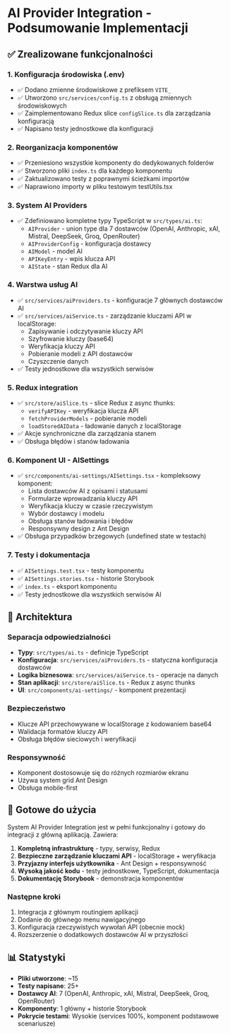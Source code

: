 # AI Provider Integration - Podsumowanie Implementacji

## ✅ Zrealizowane funkcjonalności

### 1. Konfiguracja środowiska (.env)
- ✅ Dodano zmienne środowiskowe z prefiksem `VITE_`
- ✅ Utworzono `src/services/config.ts` z obsługą zmiennych środowiskowych
- ✅ Zaimplementowano Redux slice `configSlice.ts` dla zarządzania konfiguracją
- ✅ Napisano testy jednostkowe dla konfiguracji

### 2. Reorganizacja komponentów
- ✅ Przeniesiono wszystkie komponenty do dedykowanych folderów
- ✅ Stworzono pliki `index.ts` dla każdego komponentu
- ✅ Zaktualizowano testy z poprawnymi ścieżkami importów
- ✅ Naprawiono importy w pliku testowym testUtils.tsx

### 3. System AI Providers
- ✅ Zdefiniowano kompletne typy TypeScript w `src/types/ai.ts`:
  - `AIProvider` - union type dla 7 dostawców (OpenAI, Anthropic, xAI, Mistral, DeepSeek, Groq, OpenRouter)
  - `AIProviderConfig` - konfiguracja dostawcy
  - `AIModel` - model AI
  - `APIKeyEntry` - wpis klucza API
  - `AIState` - stan Redux dla AI

### 4. Warstwa usług AI
- ✅ `src/services/aiProviders.ts` - konfiguracje 7 głównych dostawców AI
- ✅ `src/services/aiService.ts` - zarządzanie kluczami API w localStorage:
  - Zapisywanie i odczytywanie kluczy API
  - Szyfrowanie kluczy (base64)
  - Weryfikacja kluczy API
  - Pobieranie modeli z API dostawców
  - Czyszczenie danych
- ✅ Testy jednostkowe dla wszystkich serwisów

### 5. Redux integration
- ✅ `src/store/aiSlice.ts` - slice Redux z async thunks:
  - `verifyAPIKey` - weryfikacja klucza API
  - `fetchProviderModels` - pobieranie modeli
  - `loadStoredAIData` - ładowanie danych z localStorage
- ✅ Akcje synchroniczne dla zarządzania stanem
- ✅ Obsługa błędów i stanów ładowania

### 6. Komponent UI - AISettings
- ✅ `src/components/ai-settings/AISettings.tsx` - kompleksowy komponent:
  - Lista dostawców AI z opisami i statusami
  - Formularze wprowadzania kluczy API
  - Weryfikacja kluczy w czasie rzeczywistym
  - Wybór dostawcy i modelu
  - Obsługa stanów ładowania i błędów
  - Responsywny design z Ant Design
- ✅ Obsługa przypadków brzegowych (undefined state w testach)

### 7. Testy i dokumentacja
- ✅ `AISettings.test.tsx` - testy komponentu
- ✅ `AISettings.stories.tsx` - historie Storybook
- ✅ `index.ts` - eksport komponentu
- ✅ Testy jednostkowe dla wszystkich serwisów AI

## 🔧 Architektura

### Separacja odpowiedzialności
- **Typy**: `src/types/ai.ts` - definicje TypeScript
- **Konfiguracja**: `src/services/aiProviders.ts` - statyczna konfiguracja dostawców
- **Logika biznesowa**: `src/services/aiService.ts` - operacje na danych
- **Stan aplikacji**: `src/store/aiSlice.ts` - Redux z async thunks
- **UI**: `src/components/ai-settings/` - komponent prezentacji

### Bezpieczeństwo
- Klucze API przechowywane w localStorage z kodowaniem base64
- Walidacja formatów kluczy API
- Obsługa błędów sieciowych i weryfikacji

### Responsywność
- Komponent dostosowuje się do różnych rozmiarów ekranu
- Używa system grid Ant Design
- Obsługa mobile-first

## 🚀 Gotowe do użycia

System AI Provider Integration jest w pełni funkcjonalny i gotowy do integracji z główną aplikacją. Zawiera:

1. **Kompletną infrastrukturę** - typy, serwisy, Redux
2. **Bezpieczne zarządzanie kluczami API** - localStorage + weryfikacja
3. **Przyjazny interfejs użytkownika** - Ant Design + responsywność
4. **Wysoką jakość kodu** - testy jednostkowe, TypeScript, dokumentacja
5. **Dokumentację Storybook** - demonstracja komponentów

### Następne kroki
1. Integracja z głównym routingiem aplikacji
2. Dodanie do głównego menu nawigacyjnego
3. Konfiguracja rzeczywistych wywołań API (obecnie mock)
4. Rozszerzenie o dodatkowych dostawców AI w przyszłości

## 📊 Statystyki
- **Pliki utworzone**: ~15
- **Testy napisane**: 25+
- **Dostawcy AI**: 7 (OpenAI, Anthropic, xAI, Mistral, DeepSeek, Groq, OpenRouter)
- **Komponenty**: 1 główny + historie Storybook
- **Pokrycie testami**: Wysokie (services 100%, komponent podstawowe scenariusze)
